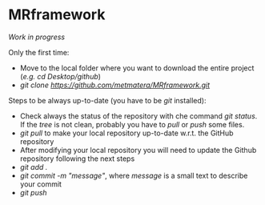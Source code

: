# MRframework

_Work in progress_

Only the first time:
- Move to the local folder where you want to download the entire project (_e.g. cd Desktop/github_)
- _git clone https://github.com/metmatera/MRframework.git_

Steps to be always up-to-date (you have to be _git_ installed):
- Check always the status of the repository with che command _git status_. If the _tree_ is not clean, probably you have to _pull_ or _push_ some files.
- _git pull_ to make your local repository up-to-date w.r.t. the GitHub repository
- After modifying your local repository you will need to update the Github repository following the next steps
- _git add ._
- _git commit -m "message"_, where _message_ is a small text to describe your commit
- _git push_
